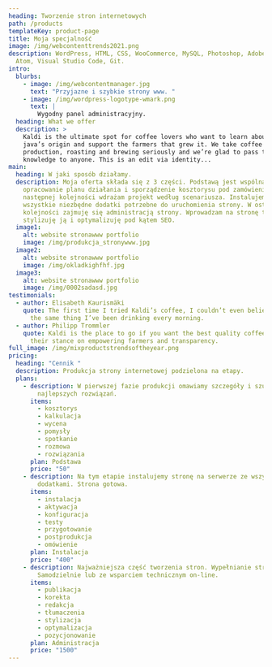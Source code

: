 ```yaml
---
heading: Tworzenie stron internetowych
path: /products
templateKey: product-page
title: Moja specjalność
image: /img/webcontenttrends2021.png
description: WordPress, HTML, CSS, WooCommerce, MySQL, Photoshop, Adobe, Office,
  Atom, Visual Studio Code, Git.
intro:
  blurbs:
    - image: /img/webcontentmanager.jpg
      text: "Przyjazne i szybkie strony www. "
    - image: /img/wordpress-logotype-wmark.png
      text: |
        Wygodny panel administracyjny.
  heading: What we offer
  description: >
    Kaldi is the ultimate spot for coffee lovers who want to learn about their
    java’s origin and support the farmers that grew it. We take coffee
    production, roasting and brewing seriously and we’re glad to pass that
    knowledge to anyone. This is an edit via identity...
main:
  heading: W jaki sposób działamy.
  description: Moja oferta składa się z 3 części. Podstawą jest wspólna rozmowa,
    opracowanie planu działania i sporządzenie kosztorysu pod zamówienie. W
    następnej kolejności wdrażam projekt według scenariusza. Instalujemy
    wszystkie niezbędne dodatki potrzebne do uruchomienia strony. W ostatniej
    kolejności zajmuję się administracją strony. Wprowadzam na stronę treść,
    stylizuję ją i optymalizuję pod kątem SEO.
  image1:
    alt: website stronawww portfolio
    image: /img/produkcja_stronywww.jpg
  image2:
    alt: website stronawww portfolio
    image: /img/okladkighfhf.jpg
  image3:
    alt: website stronawww portfolio
    image: /img/0002sadasd.jpg
testimonials:
  - author: Elisabeth Kaurismäki
    quote: The first time I tried Kaldi’s coffee, I couldn’t even believe that was
      the same thing I’ve been drinking every morning.
  - author: Philipp Trommler
    quote: Kaldi is the place to go if you want the best quality coffee. I love
      their stance on empowering farmers and transparency.
full_image: /img/mixproductstrendsoftheyear.png
pricing:
  heading: "Cennik "
  description: Produkcja strony internetowej podzielona na etapy.
  plans:
    - description: W pierwszej fazie produkcji omawiamy szczegóły i szukamy
        najlepszych rozwiązań.
      items:
        - kosztorys
        - kalkulacja
        - wycena
        - pomysły
        - spotkanie
        - rozmowa
        - rozwiązania
      plan: Podstawa
      price: "50"
    - description: Na tym etapie instalujemy stronę na serwerze ze wszystkimi
        dodatkami. Strona gotowa.
      items:
        - instalacja
        - aktywacja
        - konfiguracja
        - testy
        - przygotowanie
        - postprodukcja
        - omówienie
      plan: Instalacja
      price: "400"
    - description: Najważniejsza część tworzenia stron. Wypełnianie strony treścią.
        Samodzielnie lub ze wsparciem technicznym on-line.
      items:
        - publikacja
        - korekta
        - redakcja
        - tłumaczenia
        - stylizacja
        - optymalizacja
        - pozycjonowanie
      plan: Administracja
      price: "1500"
---
```

